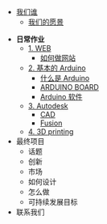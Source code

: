 <!-- 侧边栏 docs/_sidebar.md -->

+ [我们谁](AboutUs/TeamIntro.md)
   + [我们的愿景](AboutUS/Vision.md)
- **日常作业**
   - [1. WEB]()
     - [如何做网站](https://www.nexmaker.com/doc/1projectmanage/webmethod.html)
   - [2. 基本的 Arduino](https://www.arduino.cc/)
     - [ 什么是 Arduino ](https://www.arduino.cc/en/Guide/Introduction/)
     - [ARDUINO BOARD]()
     - [Arduino 软件]()
   - [3. Autodesk]()
     - [CAD](Cad/IntroductionofCad.md)
     - [Fusion](Fusion/Fusion.md)
   - [4. 3D printing]()
- 最终项目
   - 话题
   - 创新
   - 市场
   - 如何设计
   - 怎么做
   - 可持续发展目标
- 联系我们 